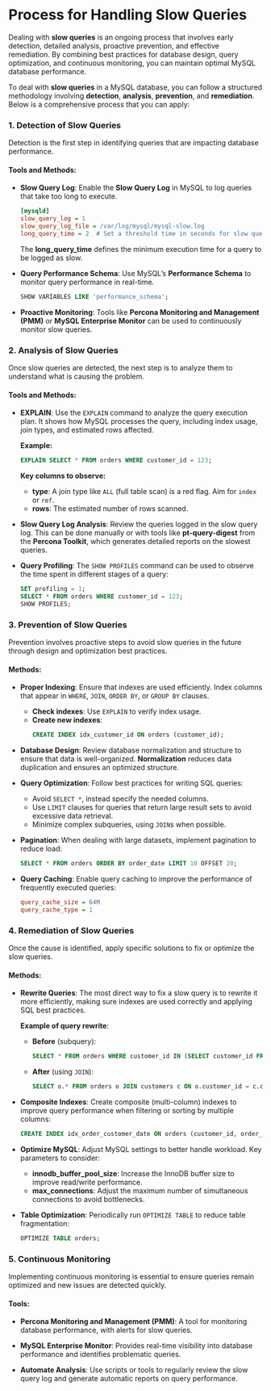 # **Process for Handling Slow Queries**

Dealing with **slow queries** is an ongoing process that involves early detection, detailed analysis, proactive prevention, and effective remediation. By combining best practices for database design, query optimization, and continuous monitoring, you can maintain optimal MySQL database performance.

To deal with **slow queries** in a MySQL database, you can follow a structured methodology involving **detection**, **analysis**, **prevention**, and **remediation**. Below is a comprehensive process that you can apply:

### 1. **Detection of Slow Queries**

Detection is the first step in identifying queries that are impacting database performance.

#### Tools and Methods:
- **Slow Query Log**: Enable the **Slow Query Log** in MySQL to log queries that take too long to execute.

  ```ini
  [mysqld]
  slow_query_log = 1
  slow_query_log_file = /var/log/mysql/mysql-slow.log
  long_query_time = 2  # Set a threshold time in seconds for slow queries.
  ```
  
  The **long_query_time** defines the minimum execution time for a query to be logged as slow.

- **Query Performance Schema**: Use MySQL’s **Performance Schema** to monitor query performance in real-time.
  
  ```sql
  SHOW VARIABLES LIKE 'performance_schema';
  ```

- **Proactive Monitoring**: Tools like **Percona Monitoring and Management (PMM)** or **MySQL Enterprise Monitor** can be used to continuously monitor slow queries.

### 2. **Analysis of Slow Queries**

Once slow queries are detected, the next step is to analyze them to understand what is causing the problem.

#### Tools and Methods:
- **EXPLAIN**: Use the `EXPLAIN` command to analyze the query execution plan. It shows how MySQL processes the query, including index usage, join types, and estimated rows affected.

  **Example:**
  ```sql
  EXPLAIN SELECT * FROM orders WHERE customer_id = 123;
  ```
  **Key columns to observe:**
  - **type**: A join type like `ALL` (full table scan) is a red flag. Aim for `index` or `ref`.
  - **rows**: The estimated number of rows scanned.

- **Slow Query Log Analysis**: Review the queries logged in the slow query log. This can be done manually or with tools like **pt-query-digest** from the **Percona Toolkit**, which generates detailed reports on the slowest queries.

- **Query Profiling**: The `SHOW PROFILES` command can be used to observe the time spent in different stages of a query:
  ```sql
  SET profiling = 1;
  SELECT * FROM orders WHERE customer_id = 123;
  SHOW PROFILES;
  ```

### 3. **Prevention of Slow Queries**

Prevention involves proactive steps to avoid slow queries in the future through design and optimization best practices.

#### Methods:
- **Proper Indexing**: Ensure that indexes are used efficiently. Index columns that appear in `WHERE`, `JOIN`, `ORDER BY`, or `GROUP BY` clauses.
  - **Check indexes**: Use `EXPLAIN` to verify index usage.
  - **Create new indexes**:
    ```sql
    CREATE INDEX idx_customer_id ON orders (customer_id);
    ```

- **Database Design**: Review database normalization and structure to ensure that data is well-organized. **Normalization** reduces data duplication and ensures an optimized structure.

- **Query Optimization**: Follow best practices for writing SQL queries:
  - Avoid `SELECT *`, instead specify the needed columns.
  - Use `LIMIT` clauses for queries that return large result sets to avoid excessive data retrieval.
  - Minimize complex subqueries, using `JOIN`s when possible.

- **Pagination**: When dealing with large datasets, implement pagination to reduce load:
  ```sql
  SELECT * FROM orders ORDER BY order_date LIMIT 10 OFFSET 20;
  ```

- **Query Caching**: Enable query caching to improve the performance of frequently executed queries:
  ```ini
  query_cache_size = 64M
  query_cache_type = 1
  ```

### 4. **Remediation of Slow Queries**

Once the cause is identified, apply specific solutions to fix or optimize the slow queries.

#### Methods:
- **Rewrite Queries**: The most direct way to fix a slow query is to rewrite it more efficiently, making sure indexes are used correctly and applying SQL best practices.

  **Example of query rewrite**:
  - **Before** (subquery):
    ```sql
    SELECT * FROM orders WHERE customer_id IN (SELECT customer_id FROM customers WHERE status = 'active');
    ```
  - **After** (using `JOIN`):
    ```sql
    SELECT o.* FROM orders o JOIN customers c ON o.customer_id = c.customer_id WHERE c.status = 'active';
    ```

- **Composite Indexes**: Create composite (multi-column) indexes to improve query performance when filtering or sorting by multiple columns:
  ```sql
  CREATE INDEX idx_order_customer_date ON orders (customer_id, order_date);
  ```

- **Optimize MySQL**: Adjust MySQL settings to better handle workload. Key parameters to consider:
  - **innodb_buffer_pool_size**: Increase the InnoDB buffer size to improve read/write performance.
  - **max_connections**: Adjust the maximum number of simultaneous connections to avoid bottlenecks.

- **Table Optimization**: Periodically run `OPTIMIZE TABLE` to reduce table fragmentation:
  ```sql
  OPTIMIZE TABLE orders;
  ```

### 5. **Continuous Monitoring**

Implementing continuous monitoring is essential to ensure queries remain optimized and new issues are detected quickly.

#### Tools:
- **Percona Monitoring and Management (PMM)**: A tool for monitoring database performance, with alerts for slow queries.
- **MySQL Enterprise Monitor**: Provides real-time visibility into database performance and identifies problematic queries.

- **Automate Analysis**: Use scripts or tools to regularly review the slow query log and generate automatic reports on query performance.
